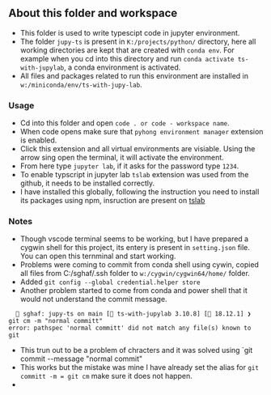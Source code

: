 ## About this folder and workspace

- This folder is used to write typescipt code in jupyter environment.
- The folder `jupy-ts` is present in `K:/projects/python/` directory, here all working directories are kept that are created with `conda env`. For example when you cd into this directory and run `conda activate ts-with-jupylab`, a conda environment is activated.
- All files and packages related to run this environment are installed in `w:/miniconda/env/ts-with-jupy-lab`.
  
### Usage

- Cd into this folder and open `code . or code - workspace name`.
- When code opens make sure that `pyhong environment manager` extension is enabled.
- Click this extension and all virtual environments are visiable. Using the arrow sing open the terminal, it will activate the environment.
- From here type `jupyter lab`, if it asks for the password type `1234`.
- To enable typscript in jupyter lab `tslab` extension was used from the github, it needs to be installed correctly.
- I have installed this globally, following the instruction you need to install its packages using npm, insruction are present on [tslab](https://github.com/yunabe/tslab)
  
### Notes

- Though vscode terminal seems to be working, but I have prepared a cygwin shell for this project, its entery is present in `setting.json` file. You can open this ternminal and start working.
- Problems were coming to commit from conda shell using cywin, copied all files from C:/sghaf/.ssh folder to `w:/cygwin/cygwin64/home/` folder.
- Added `git config --global credential.helper store`
- Another problem started to come from conda and power shell that it would not understand the commit message.
  
```text
   sghaf: jupy-ts on main [ ts-with-jupylab 3.10.8] [ 18.12.1] ❯ git cm -m "normal committ"
error: pathspec 'normal committ' did not match any file(s) known to git
```

- This trun out to be a problem of chracters and it was solved using `git commit --message "normal commit"
- This works but the mistake was mine I have already set the alias for `git committ -m = git cm` make sure it does not happen.
- 